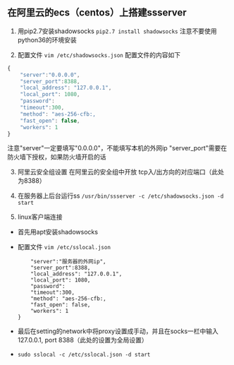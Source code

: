 ## 在阿里云的ecs（centos）上搭建ssserver

1. 用pip2.7安装shadowsocks
`pip2.7 install shadowsocks`
注意不要使用python36的环境安装

2. 配置文件
`vim /etc/shadowsocks.json`
配置文件的内容如下
```javascript
{
	"server":"0.0.0.0",
	"server_port":8388,
	"local_address": "127.0.0.1",
	"local_port": 1080,
	"password":
	"timeout":300,
	"method": "aes-256-cfb:,
	"fast_open": false,
	"workers": 1
}
```
注意"server"一定要填写"0.0.0.0"，不能填写本机的外网ip
"server_port"需要在防火墙下授权，如果防火墙开启的话

3. 阿里云安全组设置
在阿里云的安全组中开放 tcp入/出方向的对应端口（此处为8388）

4. 在服务器上后台运行ss
`/usr/bin/ssserver -c /etc/shadowsocks.json -d start`

5. linux客户端连接
* 首先用apt安装shadowsocks
* 配置文件
	`vim /etc/sslocal.json`

	```{
		"server":"服务器的外网ip",
		"server_port":8388,
		"local_address": "127.0.0.1",
		"local_port": 1080,
		"password":
		"timeout":300,
		"method": "aes-256-cfb:,
		"fast_open": false,
		"workers": 1
	}
	```
* 最后在setting的network中将proxy设置成手动，并且在socks一栏中输入127.0.0.1, port 8388（此处的设置为全局设置）
* `sudo sslocal -c /etc/sslocal.json -d start`
